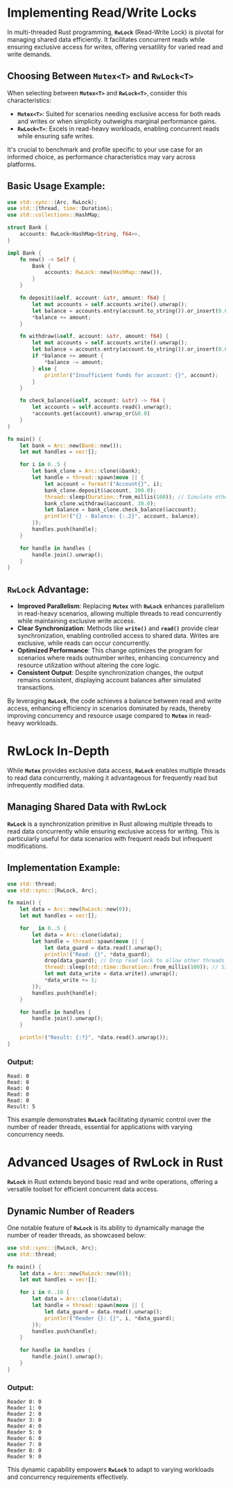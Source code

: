 # Implementing Read/Write Locks

In multi-threaded Rust programming, **`RwLock`** (Read-Write Lock) is pivotal for managing shared data efficiently. It facilitates concurrent reads while ensuring exclusive access for writes, offering versatility for varied read and write demands.

## Choosing Between `Mutex<T>` and `RwLock<T>`

When selecting between **`Mutex<T>`** and **`RwLock<T>`**, consider this characteristics:

- **`Mutex<T>`**: Suited for scenarios needing exclusive access for both reads and writes or when simplicity outweighs marginal performance gains.
- **`RwLock<T>`**: Excels in read-heavy workloads, enabling concurrent reads while ensuring safe writes.

It's crucial to benchmark and profile specific to your use case for an informed choice, as performance characteristics may vary across platforms.

## Basic Usage Example:

```rust
use std::sync::{Arc, RwLock};
use std::{thread, time::Duration};
use std::collections::HashMap;

struct Bank {
    accounts: RwLock<HashMap<String, f64>>,
}

impl Bank {
    fn new() -> Self {
        Bank {
            accounts: RwLock::new(HashMap::new()),
        }
    }

    fn deposit(&self, account: &str, amount: f64) {
        let mut accounts = self.accounts.write().unwrap();
        let balance = accounts.entry(account.to_string()).or_insert(0.0);
        *balance += amount;
    }

    fn withdraw(&self, account: &str, amount: f64) {
        let mut accounts = self.accounts.write().unwrap();
        let balance = accounts.entry(account.to_string()).or_insert(0.0);
        if *balance >= amount {
            *balance -= amount;
        } else {
            println!("Insufficient funds for account: {}", account);
        }
    }

    fn check_balance(&self, account: &str) -> f64 {
        let accounts = self.accounts.read().unwrap();
        *accounts.get(account).unwrap_or(&0.0)
    }
}

fn main() {
    let bank = Arc::new(Bank::new());
    let mut handles = vec![];

    for i in 0..5 {
        let bank_clone = Arc::clone(&bank);
        let handle = thread::spawn(move || {
            let account = format!("Account{}", i);
            bank_clone.deposit(&account, 100.0);
            thread::sleep(Duration::from_millis(100)); // Simulate other work
            bank_clone.withdraw(&account, 30.0);
            let balance = bank_clone.check_balance(&account);
            println!("{} - Balance: {:.2}", account, balance);
        });
        handles.push(handle);
    }

    for handle in handles {
        handle.join().unwrap();
    }
}
```

## `RwLock` Advantage:

- **Improved Parallelism**: Replacing **`Mutex`** with **`RwLock`** enhances parallelism in read-heavy scenarios, allowing multiple threads to read concurrently while maintaining exclusive write access.
- **Clear Synchronization**: Methods like **`write()`** and **`read()`** provide clear synchronization, enabling controlled access to shared data. Writes are exclusive, while reads can occur concurrently.
- **Optimized Performance**: This change optimizes the program for scenarios where reads outnumber writes, enhancing concurrency and resource utilization without altering the core logic.
- **Consistent Output**: Despite synchronization changes, the output remains consistent, displaying account balances after simulated transactions.

By leveraging **`RwLock`**, the code achieves a balance between read and write access, enhancing efficiency in scenarios dominated by reads, thereby improving concurrency and resource usage compared to **`Mutex`** in read-heavy workloads.

# RwLock In-Depth

While **`Mutex`** provides exclusive data access, **`RwLock`** enables multiple threads to read data concurrently, making it advantageous for frequently read but infrequently modified data.

## Managing Shared Data with RwLock

**`RwLock`** is a synchronization primitive in Rust allowing multiple threads to read data concurrently while ensuring exclusive access for writing. This is particularly useful for data scenarios with frequent reads but infrequent modifications.

## Implementation Example:

```rust
use std::thread;
use std::sync::{RwLock, Arc};

fn main() {
    let data = Arc::new(RwLock::new(0));
    let mut handles = vec![];

    for _ in 0..5 {
        let data = Arc::clone(&data);
        let handle = thread::spawn(move || {
            let data_guard = data.read().unwrap();
            println!("Read: {}", *data_guard);
            drop(data_guard); // Drop read lock to allow other threads to read concurrently
            thread::sleep(std::time::Duration::from_millis(100)); // Simulate work
            let mut data_write = data.write().unwrap();
            *data_write += 1;
        });
        handles.push(handle);
    }

    for handle in handles {
        handle.join().unwrap();
    }

    println!("Result: {:?}", *data.read().unwrap());
}
```

### Output:

```
Read: 0
Read: 0
Read: 0
Read: 0
Read: 0
Result: 5
```

This example demonstrates **`RwLock`** facilitating dynamic control over the number of reader threads, essential for applications with varying concurrency needs.

# Advanced Usages of RwLock in Rust

**`RwLock`** in Rust extends beyond basic read and write operations, offering a versatile toolset for efficient concurrent data access.

## Dynamic Number of Readers

One notable feature of **`RwLock`** is its ability to dynamically manage the number of reader threads, as showcased below:

```rust
use std::sync::{RwLock, Arc};
use std::thread;

fn main() {
    let data = Arc::new(RwLock::new(0));
    let mut handles = vec![];

    for i in 0..10 {
        let data = Arc::clone(&data);
        let handle = thread::spawn(move || {
            let data_guard = data.read().unwrap();
            println!("Reader {}: {}", i, *data_guard);
        });
        handles.push(handle);
    }

    for handle in handles {
        handle.join().unwrap();
    }
}
```

### Output:

```
Reader 0: 0
Reader 1: 0
Reader 2: 0
Reader 3: 0
Reader 4: 0
Reader 5: 0
Reader 6: 0
Reader 7: 0
Reader 8: 0
Reader 9: 0
```

This dynamic capability empowers **`RwLock`** to adapt to varying workloads and concurrency requirements effectively.
